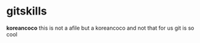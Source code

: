# gitskills

**koreancoco**
this is  not a afile but a koreancoco and not that for us 
git is so cool

